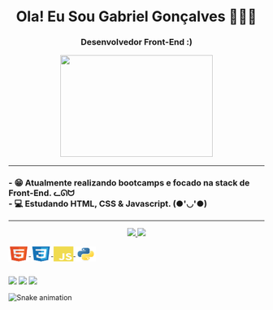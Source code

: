 <h1 align="center"> Ola! Eu Sou Gabriel Gonçalves 👋🏻‍💻</h1>
<h3 align="center"> Desenvolvedor Front-End :)</h3>

<p align="center" >
  
<img  width="300" height="200" src="https://user-images.githubusercontent.com/103828336/174454369-8079155e-fc25-4458-b9f5-ca1f4c4295bf.gif">
  
</p>

<hr>
  <h3> 
    - 😁 Atualmente realizando bootcamps e focado na stack de Front-End. ᓚᘏᗢ <br>
    - 💻 Estudando HTML, CSS & Javascript. (●'◡'●)</h3>
<hr>

<div align="center">
  <a href="https://github.com/GabrielFleckl">
  <img   height="165em" src="https://github-readme-stats.vercel.app/api?username=GabrielFleckl&show_icons=true&theme=github_dark&include_all_commits=true&count_private=true"/>
  <img   height="165em" src="https://github-readme-stats.vercel.app/api/top-langs/?username=GabrielFleckl&layout=compact&langs_count=7&theme=github_dark"/>
</div>
  
  
<div style="display:inline_block"><br>
  <img align="center" alt="HTML" height="30" width="40" src="https://raw.githubusercontent.com/devicons/devicon/master/icons/html5/html5-original.svg">
  <img align="center" alt="CSS" height="30" width="40" src="https://raw.githubusercontent.com/devicons/devicon/master/icons/css3/css3-original.svg">
  <img align="center" alt="Js" height="30" width="40" src="https://raw.githubusercontent.com/devicons/devicon/master/icons/javascript/javascript-plain.svg">
  <img align="center" alt="Python" height="30" width="40" src="https://raw.githubusercontent.com/devicons/devicon/master/icons/python/python-original.svg">
</div>
  
  ##
  
 <div> 
  <a href="https://instagram.com/gabrifleck" target="_blank"><img src="https://img.shields.io/badge/-Instagram-%23E4405F?style=for-the-badge&logo=instagram&logoColor=white" target="_blank"></a>
  <a href = "mailto:gabrielleiteadm@gmail.com"><img src="https://img.shields.io/badge/Gmail-D14836?style=for-the-badge&logo=gmail&logoColor=white" target="_blank"></a>
  <a href="https://www.linkedin.com/in/dev-gabriel-leite/" target="_blank"><img src="https://img.shields.io/badge/-LinkedIn-%230077B5?style=for-the-badge&logo=linkedin&logoColor=white" target="_blank"></a> 
 
  ![Snake animation](https://github.com/GabrielFleckl/GabrielFleckl/blob/output/github-contribution-grid-snake.svg)
 
</div> 
